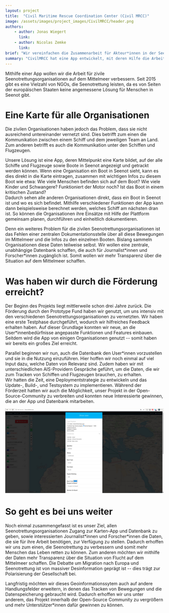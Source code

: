 ```yaml
---
layout: project
title:  "Civil Maritime Rescue Coordination Center (Civil MRCC)"
image: /assets/images/project_images/CivilMRCC/header.png
authors:
    - author: Jonas Wiegert
      link:
    - author: Nicolas Zemke
      link:
brief: "Wir vereinfachen die Zusammenarbeit für Akteur*innen in der Seenotrettung."
summary: "CivilMRCC hat eine App entwickelt, mit deren Hilfe die Arbeit ziviler Seenotrettungsorganisationen auf dem Mittelmeer erleichtert werden soll."
---
```


Mithilfe einer App wollen wir die Arbeit für zivile Seenotrettungsorganisationen auf dem Mittelmeer verbessern. Seit 2015 gibt es eine Vielzahl von NGOs, die Seenotrettung leisten, da es von Seiten der europäischen Staaten keine angemessene Lösung für Menschen in Seenot gibt.

# Eine Karte für alle Organisationen

Die zivilen Organisationen haben jedoch das Problem, dass sie nicht ausreichend untereinander vernetzt sind. Dies betrifft zum einen die Kommunikation zwischen einem Schiff und dem jeweiligen Team an Land. Zum anderen betrifft es auch die Kommunikation unter den Schiffen und Flugzeugen.

Unsere Lösung ist eine App, deren Mittelpunkt eine Karte bildet, auf der alle Schiffe und Flugzeuge sowie Boote in Seenot angezeigt und getrackt werden können. Wenn eine Organisation ein Boot in Seenot sieht, kann es dies direkt in die Karte eintragen, zusammen mit wichtigen Infos zu diesem Boot wie etwa: Wie viele Menschen befinden sich auf dem Boot? Wie viele Kinder und Schwangere? Funktioniert der Motor noch? Ist das Boot in einem kritischen Zustand?  
Dadurch sehen alle anderen Organisationen direkt, dass ein Boot in Seenot ist und wo es sich befindet. Mithilfe verschiedener Funktionen der App kann dann beispielsweise berechnet werden, welches Schiff am nächsten dran ist. So können die Organisationen ihre Einsätze mit Hilfe der Plattform gemeinsam planen, durchführen und einheitlich dokumentieren.

Denn ein weiteres Problem für die zivilen Seenotrettungsorganisationen ist das Fehlen einer zentralen Dokumentationsstelle über all diese Bewegungen im Mittelmeer und die Infos zu den einzelnen Booten. Bislang sammeln Organisationen diese Daten teilweise selbst. Wir wollen eine zentrale, unabhängige Datenbank schaffen, die auch für Journalist\*innen und Forscher\*innen zugänglich ist. Somit wollen wir mehr Transparenz über die Situation auf dem Mittelmeer schaffen.

# Was haben wir durch die Förderung erreicht?

Der Beginn des Projekts liegt mittlerweile schon drei Jahre zurück. Die Förderung durch den Prototype Fund haben wir genutzt, um uns intensiv mit den verschiedenen  Seenotrettungsorganisationen zu vernetzten. Wir haben eine erste Testphase durchgeführt, wodurch wir hilfreiches Feedback erhalten haben. Auf dieser Grundlage konnten wir neue, an die User\*innenbedürfnisse angepasste Funktionen und Features einbauen. Seitdem wird die App von einigen Organisationen genutzt -- somit haben wir bereits ein großes Ziel erreicht.

Parallel beginnen wir nun, auch die Datenbank den User\*innen vorzustellen und sie in die Nutzung einzuführen. Hier hoffen wir noch einmal auf viel Input dazu, welche Daten von Relevanz sind.
Zudem haben wir mit unterschiedlichen AIS-Providern Gespräche geführt, um die Daten, die wir zum Tracken von Schiffen und Flugzeugen brauchen, zu erhalten.  
Wir hatten die Zeit, eine Deploymentstrategie zu entwickeln und das Update-, Build-, und Testsystem zu implementieren.
Während der Förderzeit hatten wir auch die Möglichkeit, unser Projekt in der Open-Source-Community zu verbreiten und konnten neue Interessierte gewinnen, die an der App und Datenbank mitarbeiten.

![Use case](/assets/images/project_images/CivilMRCC/case.jpg)

# So geht es bei uns weiter

Noch einmal zusammengefasst ist es unser Ziel, allen Seenotrettungsorganisationen Zugang zur Karten-App und Datenbank zu geben, sowie interessierten Journalist\*innen und Forscher\*innen die Daten, die sie für ihre Arbeit benötigen, zur Verfügung zu stellen.
Dadurch erhoffen wir uns zum einen, die Seenotrettung zu verbessern und somit mehr Menschen das Leben retten zu können. Zum anderen möchten wir mithilfe der Daten mehr Transparenz über die Situation von Flucht auf dem Mittelmeer schaffen. Die Debatte um Migration nach Europa und Seenotrettung ist von massiver Desinformation geprägt ist -- dies trägt zur Polarisierung der Gesellschaft bei.

Langfristig möchten wir dieses Geoinformationssytem auch auf andere Handlungsfelder erweitern, in denen das Tracken von Bewegungen und die Datenspeicherung gebraucht wird. Dadurch erhoffen wir uns unter anderem, das Projekt innerhalb der Open-Source Community zu vergrößern und mehr Unterstützer\*innen dafür gewinnen zu können.
